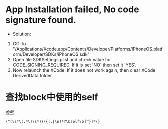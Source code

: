 # App Installation failed, No code signature found.
 - Solution:
  1. GO To "/Applications/Xcode.app/Contents/Developer/Platforms/iPhoneOS.platform/Developer/SDKs/iPhoneOS.sdk"
  2. Open file SDKSettings.plist and check value for CODE_SIGNING_REQUIRED. If it is set 'NO' then set it 'YES'.
  3. Now relaunch the XCode. If it does not work again, then clear XCode DerivedData folder.
# 查找block中使用的self
 [参考](https://github.com/iteatimeteam/Friday-QA/issues/15)
 ```
 \^(\s*\(.*\)\s*)?\{(.|\n)*?\bself\b[^}]*\}
 ```
